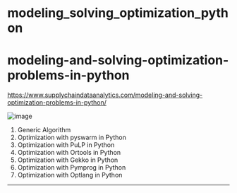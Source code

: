 # modeling_solving_optimization_python
# modeling-and-solving-optimization-problems-in-python 
https://www.supplychaindataanalytics.com/modeling-and-solving-optimization-problems-in-python/

![image](https://i0.wp.com/www.supplychaindataanalytics.com/wp-content/uploads/2021/11/image-5.webp?w=725&ssl=1)


1. Generic Algorithm
2. Optimization with pyswarm in Python
3. Optimization with PuLP in Python
4. Optimization with Ortools in Python
5. Optimization with Gekko in Python
6. Optimization with Pymprog in Python
7. Optimization with Optlang in Python
------------------------------